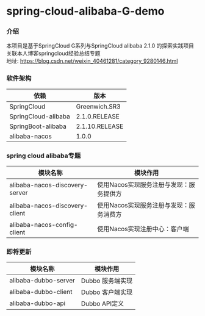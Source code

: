 # spring-cloud-alibaba-G-demo

### 介绍
本项目是基于SpringCloud G系列与SpringCloud alibaba 2.1.0 的探索实践项目  
关联本人博客springcloud经验总结专题  
地址: https://blog.csdn.net/weixin_40461281/category_9280146.html  

### 软件架构
| 依赖 | 版本 |
|---- | ---- |
| SpringCloud | Greenwich.SR3 |
| SpringCloud-alibaba | 2.1.0.RELEASE |
| SpringBoot-alibaba | 2.1.10.RELEASE |
| alibaba-nacos | 1.0.0 |

### spring cloud alibaba专题  
| 模块名称 | 模块作用 |
|---- | ---- |
| alibaba-nacos-discovery-server | 使用Nacos实现服务注册与发现：服务提供方 |
| alibaba-nacos-discovery-client | 使用Nacos实现服务注册与发现：服务消费方 |
| alibaba-nacos-config-client | 使用Nacos实现注册中心：客户端 |

### 即将更新
| 模块名称 | 模块作用 |
|---- | ---- |
| alibaba-dubbo-server | Dubbo 服务端实现 |
| alibaba-dubbo-client | Dubbo 客户端实现 |
| alibaba-dubbo-api | Dubbo API定义 |

